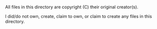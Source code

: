 <!--

GBA ONLINE;  GBA.JS.ORG;  "Online GameBoy Advance Emulator"
Copyright (C) 2021-present AYVACS
Licensed under the MIT License (view LICENSE.md for more information) (view LICENSE.md for more information)

-->

All files in this directory are copyright (C) their original creator(s).

I did/do not own, create, claim to own, or claim to create any files in this directory.
